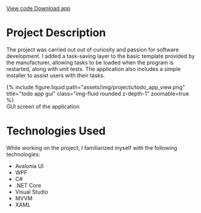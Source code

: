 <div class="links">
  <a href="https://github.com/Ziumper/ToDoApp" class="btn btn-amber btn-sm z-depth-0" role="button">View code <i class="fa-brands fa-github"></i></a>
   <a href="https://github.com/Ziumper/ToDoApp/releases" class="btn btn-amber btn-sm z-depth-0" role="button">Download app <i class="fa fa-download"></i></a>
</div>

# Project Description

The project was carried out out of curiosity and passion for software development. I added a task-saving layer to the basic template provided by the manufacturer, allowing tasks to be loaded when the program is restarted, along with unit tests. The application also includes a simple installer to assist users with their tasks.

<div class="row justify-content-sm-center">
    <div class="col-sm-8 mt-3 mt-md-0">
        {% include figure.liquid path="assets/img/projects/todo_app_view.png" title="todo app gui" class="img-fluid rounded z-depth-1" zoomable=true %}
    </div>
</div>
<div class="caption">
    GUI screen of the application
</div>

# Technologies Used

While working on the project, I familiarized myself with the following technologies:
- Avalonia UI
- WPF
- C#
- .NET Core
- Visual Studio
- MVVM
- XAML